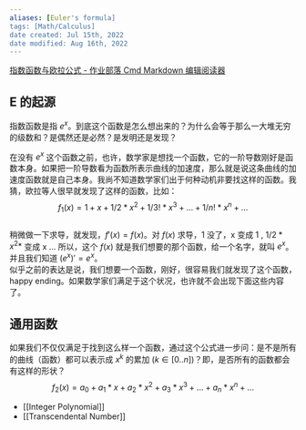 ```yaml
---
aliases: [Euler's formula]
tags: [Math/Calculus] 
date created: Jul 15th, 2022
date modified: Aug 16th, 2022
---
```


[指数函数与欧拉公式 - 作业部落 Cmd Markdown 编辑阅读器](https://www.zybuluo.com/bintou/note/2309274)
## E 的起源
指数函数是指 $e^x$。到底这个函数是怎么想出来的？为什么会等于那么一大堆无穷的级数和？是偶然还是必然？是发明还是发现？

在没有 $e^x$ 这个函数之前，也许，数学家是想找一个函数，它的一阶导数刚好是函数本身。如果把一阶导数看为函数所表示曲线的加速度，那么就是说这条曲线的加速度函数就是自己本身。我尚不知道数学家们出于何种动机非要找这样的函数。我猜，欧拉等人很早就发现了这样的函数，比如：  
$$f_1(x) = 1 + x + 1/2* x^2 + 1/3! * x^3 + ... + 1/n!*x^n  + ...$$  
稍微做一下求导，就发现，$f'(x) = f(x)$。对 $f(x)$ 求导，1 没了，x 变成 1 , $1/2 * x^2*$ 变成 x ... 所以，这个 $f(x)$ 就是我们想要的那个函数，给一个名字，就叫 $e^x$。并且我们知道 $(e^x)' = e^x$。  
似乎之前的表达是说，我们想要一个函数，刚好，很容易我们就发现了这个函数，happy ending。如果数学家们满足于这个状况，也许就不会出现下面这些内容了。

## 通用函数
如果我们不仅仅满足于找到这么样一个函数，通过这个公式进一步问：是不是所有的曲线（函数）都可以表示成 $x^k$ 的累加 ($k \in [0..n]$)？即，是否所有的函数都会有这样的形状？  
$$f_2(x) = a_0 + a_1*x + a_2*x^2 + a_3*x^3 + ... + a_n*x^n + ...$$

- [[Integer Polynomial]]
- [[Transcendental Number]]